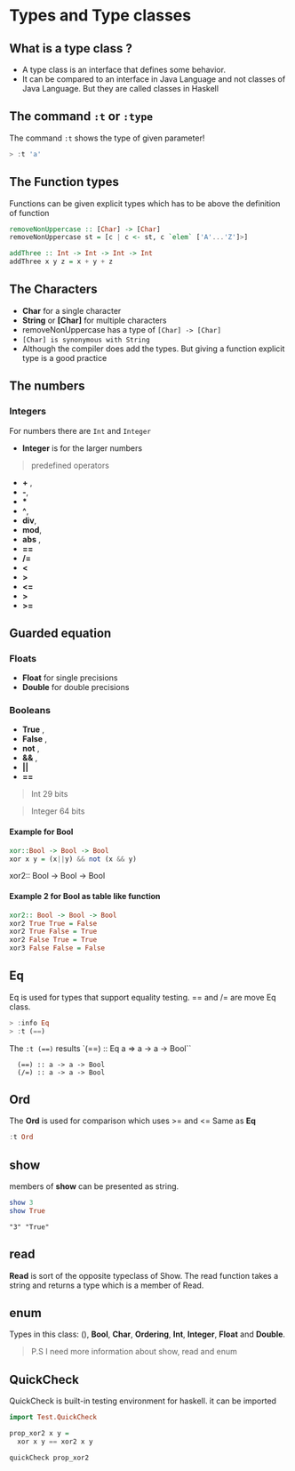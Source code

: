 # Types and Type classes
## What is a type class ?
- A type class is an interface that defines some behavior.
- It can be compared to an interface in Java Language and not classes of Java Language. But they are called classes in Haskell

## The command `:t` or `:type`
The command `:t` shows the type of given parameter!
```hs
> :t 'a'
```

## The Function types 
Functions can be given explicit types which has to be above the definition of function
```hs
removeNonUppercase :: [Char] -> [Char]
removeNonUppercase st = [c | c <- st, c `elem` ['A'...'Z']>]

addThree :: Int -> Int -> Int -> Int  
addThree x y z = x + y + z  
```
## The Characters
- **Char** for a single character
- **String** or **[Char]** for multiple characters
- removeNonUppercase has a type of `[Char] -> [Char]`
- `[Char] is synonymous with String`
- Although the compiler does add the types. But giving a function explicit type is a good practice

## The numbers

### Integers
For numbers there are `Int` and `Integer`
- **Integer** is for the larger numbers
> predefined operators 

- **+** ,
- **-**, 
- **\***  
- **^**, 
- **div**, 
- **mod**, 
- **abs** , 
- **==** 
- **/=**
- **<**
- **>**
- **<=**
- **>**
- **>=**
## Guarded equation


### Floats
- **Float** for single precisions
- **Double** for double precisions
### Booleans
- **True** ,
- **False** ,
- **not** , 
- **&&** ,
- **||** 
- **==**

> Int 29 bits

> Integer 64 bits
#### Example for Bool
```hs
xor::Bool -> Bool -> Bool
xor x y = (x||y) && not (x && y)

```

xor2:: Bool -> Bool -> Bool 
#### Example 2 for Bool as table like function
```hs
xor2:: Bool -> Bool -> Bool 
xor2 True True = False
xor2 True False = True
xor2 False True = True
xor3 False False = False
```


## Eq
Eq is used for types that support equality testing. == and /= are move Eq class.
```hs
> :info Eq
> :t (==) 
```
The `:t (==)` results `(==) :: Eq a => a -> a -> Bool``

```
  (==) :: a -> a -> Bool
  (/=) :: a -> a -> Bool
```
## Ord
The **Ord** is used for comparison which uses >= and <=
Same as **Eq**
```hs
:t Ord
```

## show
members of **show** can be presented as string.
```hs
show 3
show True
```
`
"3"
"True"
`

## read
**Read** is sort of the opposite typeclass of Show. The read function takes a string and returns a type which is a member of Read.

## enum
Types in this class: (), **Bool**, **Char**, **Ordering**, **Int**, **Integer**, **Float** and **Double**.
> P.S I need more information about show, read and enum


## QuickCheck

QuickCheck is built-in testing environment for haskell. 
it can be imported 
```hs
import Test.QuickCheck

prop_xor2 x y = 
  xor x y == xor2 x y

quickCheck prop_xor2
```